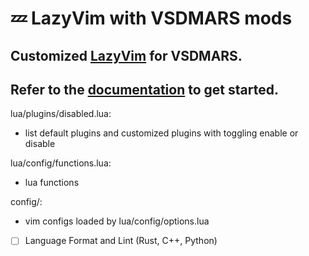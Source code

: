 # 💤 LazyVim with VSDMARS mods

## Customized [LazyVim](https://github.com/LazyVim/LazyVim) for VSDMARS.
## Refer to the [documentation](https://lazyvim.github.io/installation) to get started.

lua/plugins/disabled.lua:
- list default plugins and customized plugins with toggling enable or disable

lua/config/functions.lua:
- lua functions

config/:
- vim configs loaded by lua/config/options.lua

- [ ] Language Format and Lint (Rust, C++, Python)
